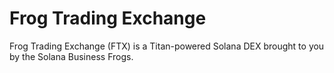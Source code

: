 # Frog Trading Exchange

Frog Trading Exchange (FTX) is a Titan-powered Solana DEX brought to you by the Solana Business Frogs.